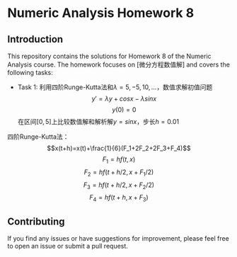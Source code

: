# Numeric Analysis Homework 8

## Introduction

This repository contains the solutions for Homework 8 of the Numeric Analysis course. The homework focuses on [微分方程数值解] and covers the following tasks:

- Task 1: 
利用四阶Runge-Kutta法和$\lambda=5,-5,10,\dots$，数值求解初值问题
$$y'=\lambda y +cos x-\lambda sin x$$
$$y(0)=0$$
在区间$[0,5]$上比较数值解和解析解$y=sin x$，步长$h=0.01$

四阶Runge-Kutta法：
$$x(t+h)=x(t)+\frac{1}{6}(F_1+2F_2+2F_3+F_4)$$
$$F_1=hf(t,x)$$
$$F_2=hf(t+h/2,x+F_1/2)$$
$$F_3=hf(t+h/2,x+F_2/2)$$
$$F_4=hf(t+h,x+F_3)$$



## Contributing

If you find any issues or have suggestions for improvement, please feel free to open an issue or submit a pull request.

